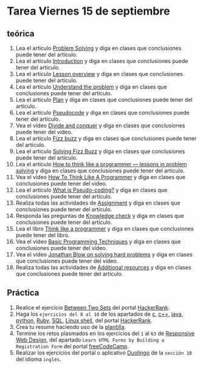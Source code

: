 # Tarea Viernes 15 de septiembre

## teórica

1. Lea el artículo [Problem Solving](https://www.theodinproject.com/lessons/foundations-problem-solving) y diga en clases que conclusiones puede tener del artículo.
2. Lea el artículo [Introduction](https://www.theodinproject.com/lessons/foundations-problem-solving#introduction) y diga en clases que conclusiones puede tener del artículo.
3. Lea el artículo [Lesson overview](https://www.theodinproject.com/lessons/foundations-problem-solving#lesson-overview) y diga en clases que conclusiones puede tener del artículo.
4. Lea el artículo [Understand the problem](https://www.theodinproject.com/lessons/foundations-problem-solving#understand-the-problem) y diga en clases que conclusiones puede tener del artículo.
5. Lea el artículo [Plan](https://www.theodinproject.com/lessons/foundations-problem-solving#plan) y diga en clases que conclusiones puede tener del artículo.
6. Lea el artículo [Pseudocode](https://www.theodinproject.com/lessons/foundations-problem-solving#pseudocode) y diga en clases que conclusiones puede tener del artículo.
7. Vea el video [Divide and conquer](https://www.theodinproject.com/lessons/foundations-problem-solving#divide-and-conquer) y diga en clases que conclusiones puede tener del video.
8. Lea el artículo [Fizz buzz](https://en.m.wikipedia.org/wiki/Fizz_buzz) y diga en clases que conclusiones puede tener del artículo.
9. Lea el artículo [Solving Fizz Buzz](https://www.theodinproject.com/lessons/foundations-problem-solving#solving-fizz-buzz) y diga en clases que conclusiones puede tener del artículo.
10. Lea el artículo [How to think like a programmer — lessons in problem solving](https://www.freecodecamp.org/news/how-to-think-like-a-programmer-lessons-in-problem-solving-d1d8bf1de7d2/) y diga en clases que conclusiones puede tener del artículo.
11. Vea el video [How To Think Like A Programmer](https://m.youtube.com/watch?v=azcrPFhaY9k) y diga en clases que conclusiones puede tener del video.
12. Lea el artículo [What is Pseudo-coding?](https://web.archive.org/web/20211229231605/https://www.vikingcodeschool.com/software-engineering-basics/what-is-pseudo-coding) y diga en clases que conclusiones puede tener del artículo.
13. Realiza todas las actividades de [Assignment](https://www.theodinproject.com/lessons/foundations-problem-solving#assignment) y diga en clases que conclusiones puede tener del artículo.
14. Responda las preguntas de [Knowledge check](https://www.theodinproject.com/lessons/foundations-problem-solving#knowledge-check) y diga en clases que conclusiones puede tener del artículo.
15. Lea el libro [Think like a programmer](https://archive.org/details/think-like-a-programmer/mode/1up) y diga en clases que conclusiones puede tener del libro.
16. Vea el video [Basic Programming Techniques](https://youtu.be/0BDi0d1j7u0?si=v649N3xr6bacEzeF) y diga en clases que conclusiones puede tener del video.
17. Vea el video [Jonathan Blow on solving hard problems](https://m.youtube.com/watch?si=UJ22NmYiKRg0RVah&v=6XAu4EPQRmY&feature=youtu.be) y diga en clases que conclusiones puede tener del video.
18. Realiza todas las actividades de [Additional resources](https://www.theodinproject.com/lessons/foundations-problem-solving#additional-resources) y diga en clases que conclusiones puede tener del artículo.

## Práctica

1. Realice el ejercicio [Between Two Sets](https://www.hackerrank.com/challenges/between-two-sets/problem?isFullScreen=false) del portal [HackerRank](https://www.hackerrank.com/dashboard).
2. Haga los `ejercicios del 8 al 10` de los apartados de [c](https://www.hackerrank.com/domains/c), [c++](https://www.hackerrank.com/domains/cpp), [java](https://www.hackerrank.com/domains/java), [python](https://www.hackerrank.com/domains/python), [Ruby](https://www.hackerrank.com/domains/ruby), [SQL](https://www.hackerrank.com/domains/sql), [Linux shell](https://www.hackerrank.com/domains/shell), del portal [HackerRank](https://www.hackerrank.com/dashboard).
3. Crea tu resume haciendo uso de la [plantilla](https://docs.google.com/document/d/1jfUa4HGBDjt2peJPQ0Wg1YhdGkCoSysS6QMT4u8bCic/edit?usp=sharing).
4. Termine los retos plasmados en los ejercicios del `1` al `63` de [Responsive Web Design](https://www.freecodecamp.org/learn/2022/responsive-web-design/), del apartado `Learn HTML Forms by Building a Registration Form` del portal [freeCodeCamp](https://www.freecodecamp.org/learn/).
5. Realizar los ejercicios del portal o aplicativo [Duolingo](https://www.duolingo.com/learn) de la `sección 10` del idioma `inglés`.
